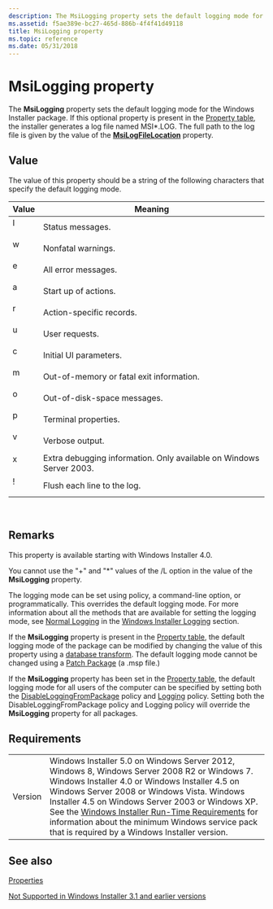 ```yaml
---
description: The MsiLogging property sets the default logging mode for the Windows Installer package.
ms.assetid: f5ae389e-bc27-465d-886b-4f4f41d49118
title: MsiLogging property
ms.topic: reference
ms.date: 05/31/2018
---
```


# MsiLogging property

The **MsiLogging** property sets the default logging mode for the Windows Installer package. If this optional property is present in the [Property table](property-table.md), the installer generates a log file named MSI\*.LOG. The full path to the log file is given by the value of the [**MsiLogFileLocation**](msilogfilelocation.md) property.

## Value

The value of this property should be a string of the following characters that specify the default logging mode.



| Value                                                                        | Meaning                                                                        |
|------------------------------------------------------------------------------|--------------------------------------------------------------------------------|
| <dl> <dt>I</dt> </dl> | Status messages.<br/>                                                    |
| <dl> <dt>w</dt> </dl> | Nonfatal warnings.<br/>                                                  |
| <dl> <dt>e</dt> </dl> | All error messages.<br/>                                                 |
| <dl> <dt>a</dt> </dl> | Start up of actions.<br/>                                                |
| <dl> <dt>r</dt> </dl> | Action-specific records.<br/>                                            |
| <dl> <dt>u</dt> </dl> | User requests.<br/>                                                      |
| <dl> <dt>c</dt> </dl> | Initial UI parameters.<br/>                                              |
| <dl> <dt>m</dt> </dl> | Out-of-memory or fatal exit information.<br/>                            |
| <dl> <dt>o</dt> </dl> | Out-of-disk-space messages.<br/>                                         |
| <dl> <dt>p</dt> </dl> | Terminal properties.<br/>                                                |
| <dl> <dt>v</dt> </dl> | Verbose output.<br/>                                                     |
| <dl> <dt>x</dt> </dl> | Extra debugging information. Only available on Windows Server 2003.<br/> |
| <dl> <dt>!</dt> </dl> | Flush each line to the log.<br/>                                         |



 

## Remarks

This property is available starting with Windows Installer 4.0.

You cannot use the "+" and "\*" values of the /L option in the value of the **MsiLogging** property.

The logging mode can be set using policy, a command-line option, or programmatically. This overrides the default logging mode. For more information about all the methods that are available for setting the logging mode, see [Normal Logging](normal-logging.md) in the [Windows Installer Logging](windows-installer-logging.md) section.

If the **MsiLogging** property is present in the [Property table](property-table.md), the default logging mode of the package can be modified by changing the value of this property using a [database transform](database-transforms.md). The default logging mode cannot be changed using a [Patch Package](patch-packages.md) (a .msp file.)

If the **MsiLogging** property has been set in the [Property table](property-table.md), the default logging mode for all users of the computer can be specified by setting both the [DisableLoggingFromPackage](disableloggingfrompackage.md) policy and [Logging](logging.md) policy. Setting both the DisableLoggingFromPackage policy and Logging policy will override the **MsiLogging** property for all packages.

## Requirements



|                    |                                                                                                                                                                                                                                                                                                                                                                                                                                                      |
|--------------------|------------------------------------------------------------------------------------------------------------------------------------------------------------------------------------------------------------------------------------------------------------------------------------------------------------------------------------------------------------------------------------------------------------------------------------------------------|
| Version<br/> | Windows Installer 5.0 on Windows Server 2012, Windows 8, Windows Server 2008 R2 or Windows 7. Windows Installer 4.0 or Windows Installer 4.5 on Windows Server 2008 or Windows Vista. Windows Installer 4.5 on Windows Server 2003 or Windows XP. See the [Windows Installer Run-Time Requirements](windows-installer-portal.md) for information about the minimum Windows service pack that is required by a Windows Installer version.<br/> |



## See also

<dl> <dt>

[Properties](properties.md)
</dt> <dt>

[Not Supported in Windows Installer 3.1 and earlier versions](not-supported-in-windows-installer-version-3-1.md)
</dt> </dl>

 

 





